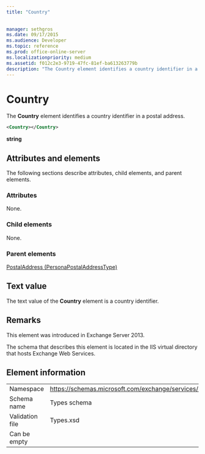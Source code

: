 ```yaml
---
title: "Country"
 
 
manager: sethgros
ms.date: 09/17/2015
ms.audience: Developer
ms.topic: reference
ms.prod: office-online-server
ms.localizationpriority: medium
ms.assetid: f012c2e3-9719-47fc-81ef-ba613263779b
description: "The Country element identifies a country identifier in a postal address."
---
```


# Country

The **Country** element identifies a country identifier in a postal address. 
  
```XML
<Country></Country>
```

 **string**
## Attributes and elements

The following sections describe attributes, child elements, and parent elements.
  
### Attributes

None.
  
### Child elements

None.
  
### Parent elements

[PostalAddress (PersonaPostalAddressType)](postaladdress-personapostaladdresstype.md)
  
## Text value

The text value of the **Country** element is a country identifier. 
  
## Remarks

This element was introduced in Exchange Server 2013.
  
The schema that describes this element is located in the IIS virtual directory that hosts Exchange Web Services.
  
## Element information

|||
|:-----|:-----|
|Namespace  <br/> |https://schemas.microsoft.com/exchange/services/2006/types  <br/> |
|Schema name  <br/> |Types schema  <br/> |
|Validation file  <br/> |Types.xsd  <br/> |
|Can be empty  <br/> ||
   

